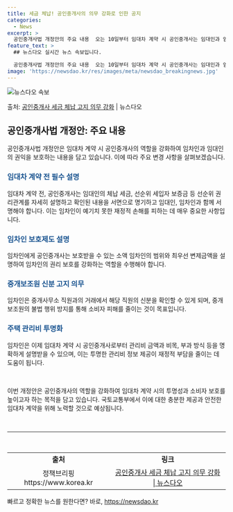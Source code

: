 ```yaml
---
title: 세금 체납! 공인중개사의 의무 강화로 인한 공지
categories:
  - News
excerpt: >
  공인중개사법 개정안의 주요 내용  오는 10일부터 임대차 계약 시 공인중개사는 임대인과 임차인에게 체납 세금…
feature_text: >
  ## 뉴스다오 실시간 뉴스 속보입니다.

  공인중개사법 개정안의 주요 내용  오는 10일부터 임대차 계약 시 공인중개사는 임대인과 임차인에게 체납 세금…
image: 'https://newsdao.kr/res/images/meta/newsdao_breakingnews.jpg'
---
```


![뉴스다오 속보](https://newsdao.kr/res/images/meta/newsdao_breakingnews.jpg)

<p>출처: <a href="https://newsdao.kr/4664" rel="dofollow">공인중개사 세금 체납 고지 의무 강화</a> | 뉴스다오</p>

<h2 data-ke-size="size26">공인중개사법 개정안: 주요 내용</h2>
<p data-ke-size="size16">공인중개사법 개정안은 임대차 계약 시 공인중개사의 역할을 강화하여 임차인과 임대인의 권익을 보호하는 내용을 담고 있습니다. 이에 따라 주요 변경 사항을 살펴보겠습니다.</p>

<h3><b><span style="color: #1a5490;">임대차 계약 전 필수 설명</span></b></h3>
<p data-ke-size="size16">임대차 계약 전, 공인중개사는 임대인의 체납 세금, 선순위 세입자 보증금 등 선순위 권리관계를 자세히 설명하고 확인된 내용을 서면으로 명기하고 임대인, 임차인과 함께 서명해야 합니다. 이는 임차인이 예기치 못한 재정적 손해를 피하는 데 매우 중요한 사항입니다.</p>

<h3><b><span style="color: #1a5490;">임차인 보호제도 설명</span></b></h3>
<p data-ke-size="size16">임차인에게 공인중개사는 보호받을 수 있는 소액 임차인의 범위와 최우선 변제금액을 설명하여 임차인의 권리 보호를 강화하는 역할을 수행해야 합니다.</p>

<h3><b><span style="color: #1a5490;">중개보조원 신분 고지 의무</span></b></h3>
<p data-ke-size="size16">임차인은 중개사무소 직원과의 거래에서 해당 직원의 신분을 확인할 수 있게 되며, 중개보조원의 불법 행위 방지를 통해 소비자 피해를 줄이는 것이 목표입니다.</p>

<h3><b><span style="color: #1a5490;">주택 관리비 투명화</span></b></h3>
<p data-ke-size="size16">임차인은 이제 임대차 계약 시 공인중개사로부터 관리비 금액과 비목, 부과 방식 등을 명확하게 설명받을 수 있으며, 이는 투명한 관리비 정보 제공이 재정적 부담을 줄이는 데 도움이 됩니다.</p>

<p data-ke-size="size16">&nbsp;</p>
<p data-ke-size="size16">이번 개정안은 공인중개사의 역할을 강화하여 임대차 계약 시의 투명성과 소비자 보호를 높이고자 하는 목적을 담고 있습니다. 국토교통부에서 이에 대한 충분한 제공과 안전한 임대차 계약을 위해 노력할 것으로 예상됩니다.</p>
<p data-ke-size="size16">&nbsp;</p>

<hr>
<p data-ke-size="size16">&nbsp;</p>

<table>
	<tbody>
		<tr>
			<td style="text-align: center; height: 17px;"><b>출처</b></td>
			<td style="text-align: center; height: 17px;"><b>링크</b></td>
		</tr>
		<tr>
			<td style="text-align: center; height: 17px;">정책브리핑 https://www.korea.kr</td>
			<td style="text-align: center; height: 17px;"><a href="https://newsdao.kr/4664">공인중개사 세금 체납 고지 의무 강화 | 뉴스다오</a></td>
		</tr>
	</tbody>
</table>
 

빠르고 정확한 뉴스를 원한다면? 바로, <a href="https://newsdao.kr" rel="dofollow">https://newsdao.kr</a>


